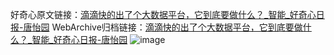 好奇心原文链接：[滴滴快的出了个大数据平台，它到底要做什么？_智能_好奇心日报-唐怡园](https://www.qdaily.com/articles/9453.html)
WebArchive归档链接：[滴滴快的出了个大数据平台，它到底要做什么？_智能_好奇心日报-唐怡园](http://web.archive.org/web/20180908032941/http://www.qdaily.com:80/articles/9453.html)
![image](http://ww3.sinaimg.cn/large/007d5XDply1g3vfaj5gqoj30u035xhdt)